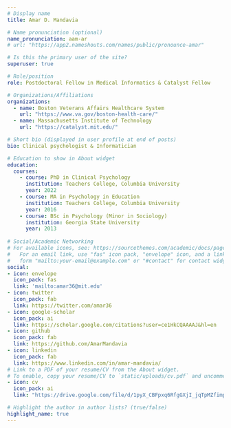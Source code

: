```yaml
---
# Display name
title: Amar D. Mandavia 

# Name pronunciation (optional)
name_pronunciation: aam-ar
# url: "https://app2.nameshouts.com/names/public/pronounce-amar"

# Is this the primary user of the site?
superuser: true

# Role/position
role: Postdoctoral Fellow in Medical Informatics & Catalyst Fellow

# Organizations/Affiliations
organizations:
  - name: Boston Veterans Affairs Healthcare System 
    url: "https://www.va.gov/boston-health-care/"
  - name: Massachusetts Institute of Technology 
    url: "https://catalyst.mit.edu/"

# Short bio (displayed in user profile at end of posts)
bio: Clinical psychologist & Informatician

# Education to show in About widget
education:
  courses:
    - course: PhD in Clinical Psychology
      institution: Teachers College, Columbia University
      year: 2022
    - course: MA in Psychology in Education 
      institution: Teachers College, Columbia University
      year: 2016
    - course: BSc in Psychology (Minor in Sociology)
      institution: Georgia State University
      year: 2013
      
# Social/Academic Networking
# For available icons, see: https://sourcethemes.com/academic/docs/page-builder/#icons
#   For an email link, use "fas" icon pack, "envelope" icon, and a link in the
#   form "mailto:your-email@example.com" or "#contact" for contact widget.
social:
- icon: envelope
  icon_pack: fas
  link: 'mailto:amar36@mit.edu'
- icon: twitter
  icon_pack: fab
  link: https://twitter.com/amar36
- icon: google-scholar
  icon_pack: ai
  link: https://scholar.google.com/citations?user=ce1HkCQAAAAJ&hl=en
- icon: github
  icon_pack: fab
  link: https://github.com/AmarMandavia
- icon: linkedin
  icon_pack: fab
  link: https://www.linkedin.com/in/amar-mandavia/
# Link to a PDF of your resume/CV from the About widget.
# To enable, copy your resume/CV to `static/uploads/cv.pdf` and uncomment the lines below.
- icon: cv
  icon_pack: ai
  link: "https://drive.google.com/file/d/1pyX_CBFpxq6RfgGXjI_jqTpMZfimpZEE/view?usp=drive_link"

# Highlight the author in author lists? (true/false)
highlight_name: true
---
```

